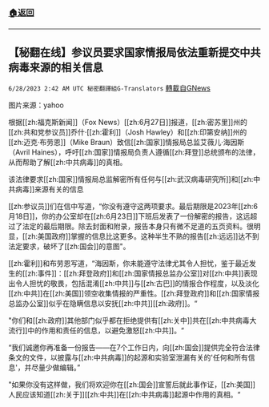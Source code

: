 ###  [:house:返回](README.md)
---


## 【秘翻在线】参议员要求国家情报局依法重新提交中共病毒来源的相关信息
`6/28/2023 2:42 AM UTC 秘密翻譯組G-Translators` [轉載自GNews](https://gnews.org/articles/1418572)

图片来源：yahoo

根据[[zh:福克斯新闻]]（Fox News）[[zh:6月27日]]报道，[[zh:密苏里]]州的[[zh:共和党参议员]]乔什·[[zh:霍利]]（Josh Hawley）和[[zh:印第安纳]]州的[[zh:迈克·布劳恩]]（Mike Braun）致信[[zh:国家]]情报局总监艾薇儿·海因斯（Avril Haines），呼吁[[zh:国家]]情报局负责人遵循[[zh:拜登]]总统颁布的法律，从而帮助了解[[zh:中共病毒]]的真相。

该法律要求[[zh:国家]]情报局总监解密所有任何与[[zh:武汉病毒研究所]]和[[zh:中共病毒]]来源有关的信息

[[zh:参议员]]们在信中写道，“你没有遵守这两项要求。最后期限是2023年[[zh:6月18日]]，你的办公室却在[[zh:6月23日]]下班后发表了一份解密的报告，这远超过了法定的最后期限。除去封面和附录，报告本身只有微不足道的五页资料。很明显，[[zh:美国政府]]掌握的信息比这更多。这种半生不熟的报告[[zh:远远]]达不到法定要求，破坏了[[zh:国会]]的意图"。

[[zh:霍利]]和布劳恩写道，“海因斯，你未能遵守法律尤其令人担忧，鉴于最近发生的[[zh:事件]]：[[zh:拜登政府]]和[[zh:国家情报总监办公室]]对[[zh:中共]]表现出令人担忧的敬畏，包括混淆[[zh:中共]]与[[zh:古巴]]的情报合作程度，以及淡化[[zh:中共]]在[[zh:美国]]领空收集情报的严重性。[[zh:拜登政府]]和[[zh:国家情报总监办公室]]似乎在隐瞒信息以安抚[[zh:中共]][[zh:政府]]。“

"你们和[[zh:政府]]其他部门似乎都在拒绝提供有[[zh:关中]]共在[[zh:中共病毒大流行]]中的作用和责任的信息，以避免激怒[[zh:中共]]。“

“我们诚邀你再准备一份报告——在7个工作日内，向[[zh:国会]]提供完全符合法律条文的文件，以披露与[[zh:中共病毒]]的起源和实验室泄漏有关的'任何和所有信息'，并尽量少做编辑。”

"如果你没有这样做，我们将欢迎你在[[zh:国会]]宣誓后就此事作证，[[zh:美国]]人民应该知道[[zh:关于]][[zh:中共]]在[[zh:中共病毒]]起源中作用的真相。“
